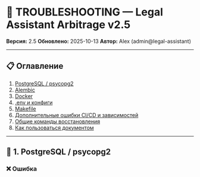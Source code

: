 # 🧰 TROUBLESHOOTING — Legal Assistant Arbitrage v2.5

**Версия:** 2.5
**Обновлено:** 2025-10-13
**Автор:** Alex (admin@legal-assistant)

---

## 📋 Оглавление

1. [PostgreSQL / psycopg2](#-1-postgresql--psycopg2)
2. [Alembic](#-2-alembic)
3. [Docker](#-3-docker)
4. [.env и конфиги](#-4-env-и-конфиги)
5. [Makefile](#-5-makefile)
6. [Дополнительные ошибки CI/CD и зависимостей](#-6-дополнительные-ошибки-cicd-и-зависимостей)
7. [Общие команды восстановления](#-7-общие-команды-восстановления)
8. [Как пользоваться документом](#-8-как-пользоваться-документом)

---

## 🐘 1. PostgreSQL / psycopg2

### ❌ Ошибка
